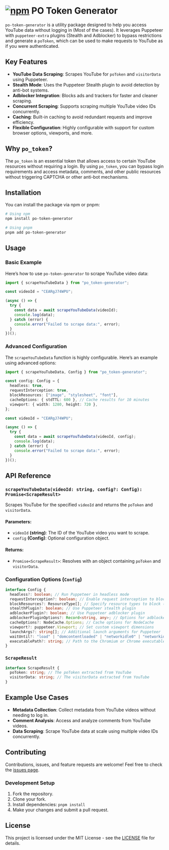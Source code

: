 # [![npm](https://img.shields.io/npm/v/po-token-generator)](https://www.npmjs.com/package/po-token-generator) PO Token Generator

`po-token-generator` is a utility package designed to help you access YouTube data without logging in (Most of the cases). It leverages Puppeteer with `puppeteer-extra` plugins (Stealth and Adblocker) to bypass restrictions and generate a `poToken`, which can be used to make requests to YouTube as if you were authenticated.

## Key Features

- **YouTube Data Scraping**: Scrapes YouTube for `poToken` and `visitorData` using Puppeteer.
- **Stealth Mode**: Uses the Puppeteer Stealth plugin to avoid detection by anti-bot systems.
- **Adblocker Integration**: Blocks ads and trackers for faster and cleaner scraping.
- **Concurrent Scraping**: Supports scraping multiple YouTube video IDs concurrently.
- **Caching**: Built-in caching to avoid redundant requests and improve efficiency.
- **Flexible Configuration**: Highly configurable with support for custom browser options, viewports, and more.

## Why `po_token`?

The `po_token` is an essential token that allows access to certain YouTube resources without requiring a login. By using `po_token`, you can bypass login requirements and access metadata, comments, and other public resources without triggering CAPTCHA or other anti-bot mechanisms.

## Installation

You can install the package via npm or pnpm:

```bash
# Using npm
npm install po-token-generator

# Using pnpm
pnpm add po-token-generator
```

## Usage

### Basic Example

Here’s how to use `po-token-generator` to scrape YouTube video data:

```typescript
import { scrapeYouTubeData } from "po_token-generator";

const videoId = "CEARgJ74WPU";

(async () => {
  try {
    const data = await scrapeYouTubeData(videoId);
    console.log(data);
  } catch (error) {
    console.error("Failed to scrape data:", error);
  }
})();
```

### Advanced Configuration

The `scrapeYouTubeData` function is highly configurable. Here’s an example using advanced options:

```typescript
import { scrapeYouTubeData, Config } from "po_token-generator";

const config: Config = {
  headless: true,
  requestInterception: true,
  blockResources: ["image", "stylesheet", "font"],
  cacheOptions: { stdTTL: 600 }, // Cache results for 10 minutes
  viewport: { width: 1280, height: 720 },
};

const videoId = "CEARgJ74WPU";

(async () => {
  try {
    const data = await scrapeYouTubeData(videoId, config);
    console.log(data);
  } catch (error) {
    console.error("Failed to scrape data:", error);
  }
})();
```

## API Reference

### `scrapeYouTubeData(videoId: string, config?: Config): Promise<ScrapeResult>`

Scrapes YouTube for the specified `videoId` and returns the `poToken` and `visitorData`.

#### Parameters:

- `videoId` **(string)**: The ID of the YouTube video you want to scrape.
- `config` **(Config)**: Optional configuration object.

#### Returns:

- `Promise<ScrapeResult>`: Resolves with an object containing `poToken` and `visitorData`.

### Configuration Options (`Config`)

```typescript
interface Config {
  headless?: boolean; // Run Puppeteer in headless mode
  requestInterception?: boolean; // Enable request interception to block certain resources
  blockResources?: ResourceType[]; // Specify resource types to block (e.g., 'image', 'stylesheet')
  stealthPlugin?: boolean; // Use Puppeteer stealth plugin
  adblockerPlugin?: boolean; // Use Puppeteer adblocker plugin
  adblockerPluginOptions?: Record<string, any>; // Options for adblocker plugin
  cacheOptions?: NodeCache.Options; // Cache options for NodeCache
  viewport?: puppeteer.Viewport; // Set custom viewport dimensions
  launchArgs?: string[]; // Additional launch arguments for Puppeteer
  waitUntil?: "load" | "domcontentloaded" | "networkidle0" | "networkidle2"; // When to consider navigation done
  executablePath?: string; // Path to the Chromium or Chrome executable
}
```

### `ScrapeResult`

```typescript
interface ScrapeResult {
  poToken: string; // The poToken extracted from YouTube
  visitorData: string; // The visitorData extracted from YouTube
}
```

## Example Use Cases

- **Metadata Collection**: Collect metadata from YouTube videos without needing to log in.
- **Comment Analysis**: Access and analyze comments from YouTube videos.
- **Data Scraping**: Scrape YouTube data at scale using multiple video IDs concurrently.

## Contributing

Contributions, issues, and feature requests are welcome! Feel free to check the [issues page](https://github.com/iRajatDas/po-token-generator/issues).

### Development Setup

1.  Fork the repository.
2.  Clone your fork.
3.  Install dependencies: `pnpm install`
4.  Make your changes and submit a pull request.

## License

This project is licensed under the MIT License - see the [LICENSE](LICENSE) file for details.
